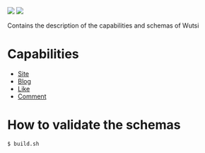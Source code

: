 ![](https://github.com/wutsi/wutsi-domain/workflows/master/badge.svg)
![](https://github.com/wutsi/wutsi-domain/workflows/pull_request/badge.svg)

Contains the description of the capabilities and schemas of Wutsi

# Capabilities
- [Site](doc/capabilities/site/README.md)
- [Blog](doc/capabilities/blog/README.md)
- [Like](doc/capabilities/like/README.md)
- [Comment](doc/capabilities/comment/README.md)

# How to validate the schemas
```
$ build.sh
```
